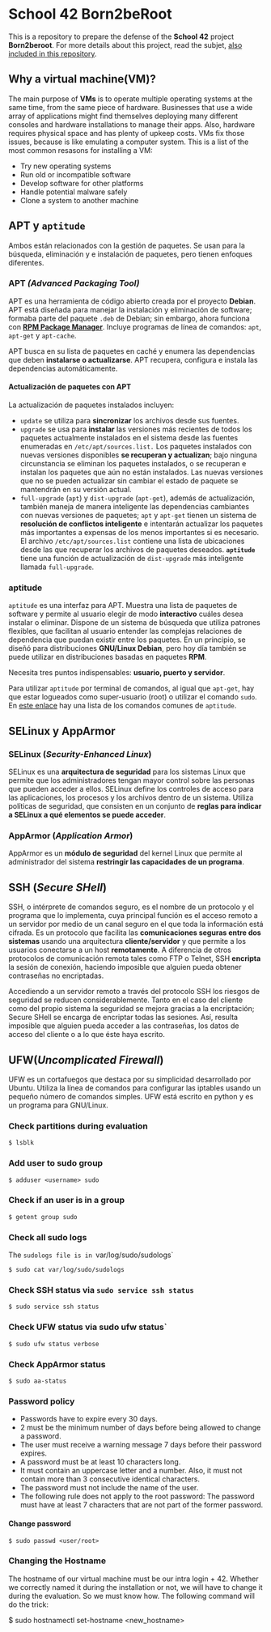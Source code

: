 # School 42 Born2beRoot
This is a repository to prepare the defense of the __School 42__ project __Born2beroot__.
For more details about this project, read the subjet, [also included in this repository](https://github.com/PublioElio/School-42-Born2beroot/blob/main/Born2beRoot.es.subject.pdf).

## Why a virtual machine(VM)?
The main purpose of __VMs__ is to operate multiple operating systems at the same time, from the same piece of hardware. Businesses that use a wide array of applications might find themselves deploying many different consoles and hardware installations to manage their apps. Also, hardware requires physical space and has plenty of upkeep costs. VMs fix those issues, because is like emulating a computer system. This is a list of the most common resasons for installing a VM:

- Try new operating systems
- Run old or incompatible software
- Develop software for other platforms
- Handle potential malware safely
- Clone a system to another machine

## APT y `aptitude`
Ambos están relacionados con la gestión de paquetes. Se usan para la búsqueda, eliminación y e instalación de paquetes, pero tienen enfoques diferentes.

### APT *(Advanced Packaging Tool)*
APT es una herramienta de código abierto creada por el proyecto __Debian__. APT está diseñada para manejar la instalación y eliminación de software; formaba parte del paquete `.deb` de Debian; sin embargo, ahora funciona con __[RPM Package Manager](https://rpm.org/)__. Incluye programas de línea de comandos: `apt`, `apt-get` y `apt-cache`.

APT busca en su lista de paquetes en caché y enumera las dependencias que deben __instalarse o actualizarse__. APT recupera, configura e instala las dependencias automáticamente.

#### Actualización de paquetes con APT

La actualización de paquetes instalados incluyen:

- `update` se utiliza para __sincronizar__ los archivos desde sus fuentes.
- `upgrade` se usa para __instalar__ las versiones más recientes de todos los paquetes actualmente instalados en el sistema desde las fuentes enumeradas en `/etc/apt/sources.list.` Los paquetes instalados con nuevas versiones disponibles __se recuperan y actualizan__; bajo ninguna circunstancia se eliminan los paquetes instalados, o se recuperan e instalan los paquetes que aún no están instalados. Las nuevas versiones que no se pueden actualizar sin cambiar el estado de paquete se mantendrán en su versión actual.
- `full-upgrade` (`apt`) y `dist-upgrade` (`apt-get`), además de actualización, también maneja de manera inteligente las dependencias cambiantes con nuevas versiones de paquetes; `apt` y `apt-get` tienen un sistema de __resolución de conflictos inteligente__ e intentarán actualizar los paquetes más importantes a expensas de los menos importantes si es necesario. El archivo `/etc/apt/sources.list` contiene una lista de ubicaciones desde las que recuperar los archivos de paquetes deseados. __`aptitude`__ tiene una función de actualización de `dist-upgrade` más inteligente llamada `full-upgrade`.

### aptitude 
`aptitude` es una interfaz para APT. Muestra una lista de paquetes de software y permite al usuario elegir de modo __interactivo__ cuáles desea instalar o eliminar. Dispone de un sistema de búsqueda que utiliza patrones flexibles, que facilitan al usuario entender las complejas relaciones de dependencia que puedan existir entre los paquetes. En un principio, se diseñó para distribuciones __GNU/Linux Debian__, pero hoy día también se puede utilizar en distribuciones basadas en paquetes __RPM__.

Necesita tres puntos indispensables: **usuario, puerto y servidor**.

Para utilizar `aptitude` por terminal de comandos, al igual que `apt-get`, hay que estar logueados como super-usuario (root) o utilizar el comando `sudo`. En [este enlace](https://wiki.debian.org/Aptitude) hay una lista de los comandos comunes de `aptitude`.

## SELinux y AppArmor

### SELinux (*Security-Enhanced Linux*) 
SELinux es una __arquitectura de seguridad__ para los sistemas Linux que permite que los administradores tengan mayor control sobre las personas que pueden acceder a ellos. SELinux define los controles de acceso para las aplicaciones, los procesos y los archivos dentro de un sistema. Utiliza políticas de seguridad, que consisten en un conjunto de __reglas para indicar a SELinux a qué elementos se puede acceder__.

### AppArmor (*Application Armor*)
AppArmor es un __módulo de seguridad__ del kernel Linux que permite al administrador del sistema __restringir las capacidades de un programa__.

## SSH (*Secure SHell*)
SSH, o intérprete de comandos seguro, es el nombre de un protocolo y el programa que lo implementa, cuya principal función es el acceso remoto a un servidor por medio de un canal seguro en el que toda la información está cifrada. Es un protocolo que facilita las __comunicaciones seguras entre dos sistemas__ usando una arquitectura __cliente/servidor__ y que permite a los usuarios conectarse a un host __remotamente__. A diferencia de otros protocolos de comunicación remota tales como FTP o Telnet, SSH __encripta__ la sesión de conexión, haciendo imposible que alguien pueda obtener contraseñas no encriptadas.

Accediendo a un servidor remoto a través del protocolo SSH los riesgos de seguridad se reducen considerablemente. Tanto en el caso del cliente como del propio sistema la seguridad se mejora gracias a la encriptación; Secure SHell se encarga de encriptar todas las sesiones. Así, resulta imposible que alguien pueda acceder a las contraseñas, los datos de acceso del cliente o a lo que éste haya escrito.

## UFW(*Uncomplicated Firewall*)
UFW es un cortafuegos que destaca por su simplicidad desarrollado por Ubuntu. Utiliza la línea de comandos para configurar las iptables usando un pequeño número de comandos simples. UFW está escrito en python y es un programa para GNU/Linux.

### Check partitions during evaluation
```
$ lsblk
```
### Add user to sudo group
```
$ adduser <username> sudo
```
### Check if an user is in a group
```
$ getent group sudo
```
### Check all sudo logs
The `sudologs file is in `var/log/sudo/sudologs`
```
$ sudo cat var/log/sudo/sudologs
```
### Check SSH status via `sudo service ssh status`
```
$ sudo service ssh status
```
### Check UFW status via sudo ufw status`
```
$ sudo ufw status verbose
```
### Check AppArmor status
```
$ sudo aa-status
```
### Password policy
- Passwords have to expire every 30 days.
- 2 must be the minimum number of days before being allowed to change a password.
- The user must receive a warning message 7 days before their password expires.
- A password must be at least 10 characters long.
- It must contain an uppercase letter and a number. Also, it must not contain more than 3 consecutive identical characters.
- The password must not include the name of the user.
- The following rule does not apply to the root password: The password must have at least 7 characters that are not part of the former password.

#### Change password
```
$ sudo passwd <user/root>
```

### Changing the Hostname
The hostname of our virtual machine must be our intra login + 42. Whether we correctly named it during the installation or not, we will have to change it during the evaluation. So we must know how. The following command will do the trick:

$ sudo hostnamectl set-hostname <new_hostname>

